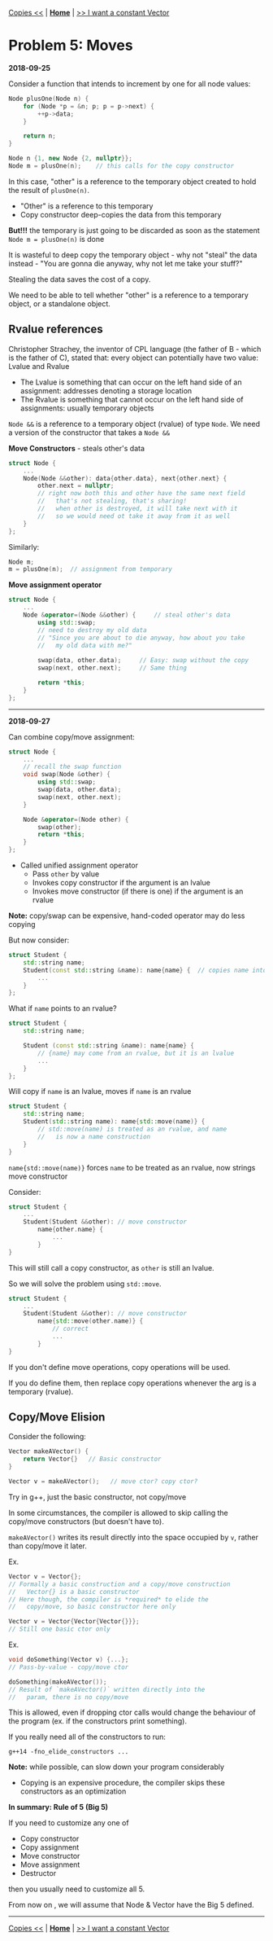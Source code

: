 [Copies <<](./problem_4.md) | [**Home**](../README.md) | [>> I want a constant Vector](./problem_6.md)

# Problem 5: Moves
**2018-09-25**

Consider a function that intends to increment by one for all node values:

```C++
Node plusOne(Node n) {
    for (Node *p = &n; p; p = p->next) {
        ++p->data;
    }

    return n;
}

Node n {1, new Node {2, nullptr}};
Node m = plusOne(n);    // this calls for the copy constructor
```

In this case, "other" is a reference to the temporary object created to hold the result of `plusOne(n)`.

- "Other" is a reference to this temporary
- Copy constructor deep-copies the data from this temporary

**But!!!** the temporary is just going to be discarded as soon as the statement `Node m = plusOne(n)` is done

It is wasteful to deep copy the temporary object - why not "steal" the data instead - "You are gonna die anyway, why not let me take your stuff?"

Stealing the data saves the cost of a copy.

We need to be able to tell whether "other" is a reference to a temporary object, or a standalone object.

## Rvalue references

Christopher Strachey, the inventor of CPL language (the father of B - which is the father of C), stated that: every object can potentially have two value: Lvalue and Rvalue

- The Lvalue is something that can occur on the left hand side of an assignment: addresses denoting a storage location
- The Rvalue is something that cannot occur on the left hand side of assignments: usually temporary objects

`Node &&` is a reference to a temporary object (rvalue) of type `Node`. We need a version of the constructor that takes a `Node &&`

**Move Constructors** - steals other's data

```C++
struct Node {
    ...
    Node(Node &&other): data{other.data}, next{other.next} {
        other.next = nullptr;
        // right now both this and other have the same next field
        //   that's not stealing, that's sharing!
        //   when other is destroyed, it will take next with it
        //   so we would need ot take it away from it as well
    }
};
```

Similarly:
```C++
Node m;
m = plusOne(n);  // assignment from temporary
```

**Move assignment operator**

```C++
struct Node {
    ...
    Node &operator=(Node &&other) {     // steal other's data
        using std::swap;
        // need to destroy my old data
        // "Since you are about to die anyway, how about you take
        //   my old data with me?"
        
        swap(data, other.data);     // Easy: swap without the copy
        swap(next, other.next);     // Same thing

        return *this;
    }
};
```

---
**2018-09-27**

Can combine copy/move assignment:

```C++
struct Node {
    ...
    // recall the swap function
    void swap(Node &other) {
        using std::swap;
        swap(data, other.data);
        swap(next, other.next);
    }

    Node &operator=(Node other) {
        swap(other);
        return *this;
    }
};
```

- Called unified assignment operator
    - Pass ``other`` by value
    - Invokes copy constructor if the argument is an lvalue
    - Invokes move constructor (if there is one) if the argument is an rvalue

**Note:** copy/swap can be expensive, hand-coded operator may do less copying

But now consider:

```C++
struct Student {
    std::string name;
    Student(const std::string &name): name{name} {  // copies name into field (copy ctor)
        ...
    }
};
```

What if `name` points to an rvalue?

```C++
struct Student {
    std::string name;

    Student (const std::string &name): name{name} {
        // {name} may come from an rvalue, but it is an lvalue
        ...
    }
};
```

Will copy if `name` is an lvalue, moves if `name` is an rvalue

```C++
struct Student {
    std::string name;
    Student(std::string name): name{std::move(name)} {
        // std::move(name) is treated as an rvalue, and name
        //   is now a name construction
    }
}
```

`name{std::move(name)}` forces `name` to be treated as an rvalue, now strings move constructor

Consider:

```C++
struct Student {
    ...
    Student(Student &&other): // move constructor
        name{other.name} {
            ...
        }
}
```

This will still call a copy constructor, as `other` is still an lvalue.

So we will solve the problem using `std::move`.

```C++
struct Student {
    ...
    Student(Student &&other): // move constructor
        name{std::move(other.name)} {
            // correct
            ...
        }
}
```

If you don't define move operations, copy operations will be used.

If you do define them, then replace copy operations whenever the arg is a temporary (rvalue).

## Copy/Move Elision

Consider the following:

```C++
Vector makeAVector() {
    return Vector{}   // Basic constructor
}

Vector v = makeAVector();   // move ctor? copy ctor?
```

Try in g++, just the basic constructor, not copy/move

In some circumstances, the compiler is allowed to skip calling the copy/move constructors (but doesn't have to). 

`makeAVector()` writes its result directly into the space occupied by `v`, rather than copy/move it later.

Ex.
```C++
Vector v = Vector{};
// Formally a basic construction and a copy/move construction
//   Vector{} is a basic constructor
// Here though, the compiler is *required* to elide the 
//   copy/move, so basic constructor here only 

Vector v = Vector{Vector{Vector{}}};    
// Still one basic ctor only
```

Ex.
``` C++
void doSomething(Vector v) {...};
// Pass-by-value - copy/move ctor

doSomething(makeAVector());
// Result of `makeAVector()` written directly into the 
//   param, there is no copy/move
```

This is allowed, even if dropping ctor calls would change the behaviour of the program (ex. if the constructors print something).

If you really need all of the constructors to run:

`g++14 -fno_elide_constructors ...`

**Note:** while possible, can slow down your program considerably

- Copying is an expensive procedure, the compiler skips these constructors as an optimization

**In summary: Rule of 5 (Big 5)**

If you need to customize any one of
- Copy constructor
- Copy assignment
- Move constructor
- Move assignment
- Destructor

then you usually need to customize all 5.

From now on , we will assume that Node & Vector have the Big 5 defined.

---
[Copies <<](./problem_4.md) | [**Home**](../README.md) | [>> I want a constant Vector](./problem_6.md)
